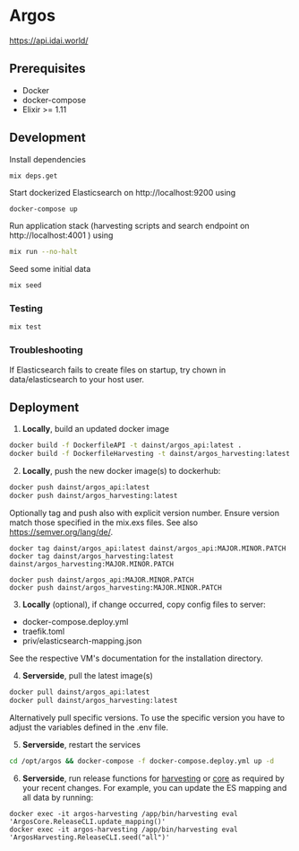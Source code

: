 # Argos

https://api.idai.world/

## Prerequisites
* Docker
* docker-compose
* Elixir >= 1.11

## Development

Install dependencies
```
mix deps.get
```

Start dockerized Elasticsearch on http://localhost:9200 using
```bash
docker-compose up
```

Run application stack (harvesting scripts and search endpoint on http://localhost:4001 ) using
```bash
mix run --no-halt
```

Seed some initial data
```bash
mix seed
```

### Testing
```bash
mix test
```

### Troubleshooting

If Elasticsearch fails to create files on startup, try chown in data/elasticsearch to your host user.

## Deployment

1. __Locally__, build an updated docker image

```bash
docker build -f DockerfileAPI -t dainst/argos_api:latest .
docker build -f DockerfileHarvesting -t dainst/argos_harvesting:latest .
```

2.  __Locally__, push the new docker image(s) to dockerhub:
```bash
docker push dainst/argos_api:latest
docker push dainst/argos_harvesting:latest
```

Optionally tag and push also with explicit version number. Ensure version match those specified in the mix.exs files. See also https://semver.org/lang/de/.
```
docker tag dainst/argos_api:latest dainst/argos_api:MAJOR.MINOR.PATCH
docker tag dainst/argos_harvesting:latest dainst/argos_harvesting:MAJOR.MINOR.PATCH

docker push dainst/argos_api:MAJOR.MINOR.PATCH
docker push dainst/argos_harvesting:MAJOR.MINOR.PATCH
```

3. __Locally__ (optional), if change occurred, copy config files to server:
- docker-compose.deploy.yml 
- traefik.toml 
- priv/elasticsearch-mapping.json

See the respective VM's documentation for the installation directory.

4. __Serverside__, pull the latest image(s)
```bash
docker pull dainst/argos_api:latest
docker pull dainst/argos_harvesting:latest
```

Alternatively pull specific versions. To use the specific version you have to adjust the variables defined in the .env file.

5. __Serverside__, restart the services
```bash
cd /opt/argos && docker-compose -f docker-compose.deploy.yml up -d
```

6. __Serverside__, run release functions for [harvesting](apps/argos_harvesting/lib/release_cli.ex) or [core](apps/argos_core/lib/release_cli.ex) as required by your recent changes. For example, you can update the ES mapping and all data by running:

```
docker exec -it argos-harvesting /app/bin/harvesting eval 'ArgosCore.ReleaseCLI.update_mapping()'
docker exec -it argos-harvesting /app/bin/harvesting eval 'ArgosHarvesting.ReleaseCLI.seed("all")'
```
